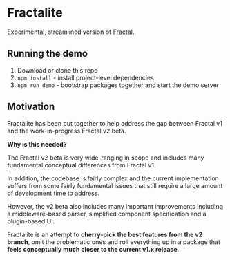 # Fractalite

Experimental, streamlined version of [Fractal](https://fractal.build).

## Running the demo

1. Download or clone this repo
2. `npm install` - install project-level dependencies
3. `npm run demo` - bootstrap packages together and start the demo server

## Motivation

Fractalite has been put together to help address the gap between Fractal v1 and the work-in-progress Fractal v2 beta.

**Why is this needed?**

The Fractal v2 beta is very wide-ranging in scope and includes many fundamental conceptual differences from Fractal v1.

In addition, the codebase is fairly complex and the current implementation suffers from some fairly fundamental issues that still require a large amount of development time to address.

However, the v2 beta also includes many important improvements including a middleware-based parser, simplified component specification and a plugin-based UI.

Fractalite is an attempt to **cherry-pick the best features from the v2 branch**, omit the problematic ones and roll everything up in a package that **feels conceptually much closer to the current v1.x release**.

